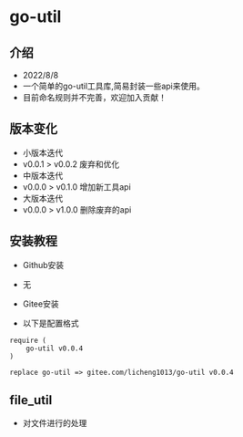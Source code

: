 # go-util
## 介绍
- 2022/8/8
- 一个简单的go-util工具库,简易封装一些api来使用。
- 目前命名规则并不完善，欢迎加入贡献！

## 版本变化
- 小版本迭代
- v0.0.1 > v0.0.2 废弃和优化
- 中版本迭代
- v0.0.0 > v0.1.0 增加新工具api
- 大版本迭代
- v0.0.0 > v1.0.0 删除废弃的api 


## 安装教程
- Github安装
- 无

- Gitee安装
- 以下是配置格式
```text
require (
	go-util v0.0.4
)

replace go-util => gitee.com/licheng1013/go-util v0.0.4
```


## file_util
- 对文件进行的处理

